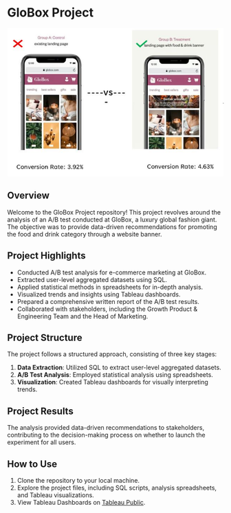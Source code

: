 # GloBox Project

![GloBox Banner](<https://github.com/CharuKes/globox_project/blob/main/Data/glo.JPG>)

## Overview

Welcome to the GloBox Project repository! This project revolves around the analysis of an A/B test conducted at GloBox, a luxury global fashion giant. The objective was to provide data-driven recommendations for promoting the food and drink category through a website banner.

## Project Highlights

- Conducted A/B test analysis for e-commerce marketing at GloBox.
- Extracted user-level aggregated datasets using SQL.
- Applied statistical methods in spreadsheets for in-depth analysis.
- Visualized trends and insights using Tableau dashboards.
- Prepared a comprehensive written report of the A/B test results.
- Collaborated with stakeholders, including the Growth Product & Engineering Team and the Head of Marketing.

## Project Structure

The project follows a structured approach, consisting of three key stages:

1. **Data Extraction**: Utilized SQL to extract user-level aggregated datasets.
2. **A/B Test Analysis**: Employed statistical analysis using spreadsheets.
3. **Visualization**: Created Tableau dashboards for visually interpreting trends.

## Project Results

The analysis provided data-driven recommendations to stakeholders, contributing to the decision-making process on whether to launch the experiment for all users.

## How to Use

1. Clone the repository to your local machine.
2. Explore the project files, including SQL scripts, analysis spreadsheets, and Tableau visualizations.
3. View Tableau Dashboards on [Tableau Public](<https://public.tableau.com/app/profile/charu.kesarwani3927/viz/GloboxABTestAnalysis_17009696417070/GloBoxABTestAnalysis>).
